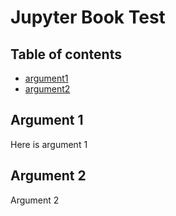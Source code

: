 # Jupyter Book Test

## Table of contents
* [argument1](#first-arg)
* [argument2](#second-arg)


## Argument 1
<a name="first-arg"></a>

Here is argument 1

## Argument 2
<a name="second-arg"></a>
Argument 2 